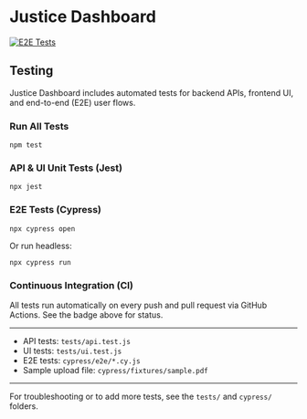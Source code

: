 # Justice Dashboard

[![E2E Tests](https://github.com/sspedowski/justice-dashboard/actions/workflows/cypress.yml/badge.svg)](https://github.com/sspedowski/justice-dashboard/actions/workflows/cypress.yml)

## Testing

Justice Dashboard includes automated tests for backend APIs, frontend UI, and end-to-end (E2E) user flows.

### Run All Tests

```
npm test
```

### API & UI Unit Tests (Jest)

```
npx jest
```

### E2E Tests (Cypress)

```
npx cypress open
```

Or run headless:

```
npx cypress run
```

### Continuous Integration (CI)

All tests run automatically on every push and pull request via GitHub Actions. See the badge above for status.

---

- API tests: `tests/api.test.js`
- UI tests: `tests/ui.test.js`
- E2E tests: `cypress/e2e/*.cy.js`
- Sample upload file: `cypress/fixtures/sample.pdf`

---

For troubleshooting or to add more tests, see the `tests/` and `cypress/` folders.
